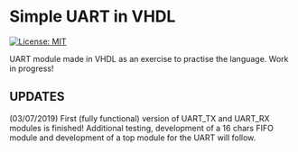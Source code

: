 # Simple UART in VHDL 
[![License: MIT](https://img.shields.io/badge/License-MIT-yellow.svg)](https://opensource.org/licenses/MIT)

UART module made in VHDL as an exercise to practise the language. Work in progress!

## UPDATES

(03/07/2019) First (fully functional) version of UART_TX and UART_RX modules is finished! Additional testing, development of a 16 chars FIFO module and development of a top module for the UART will follow.


